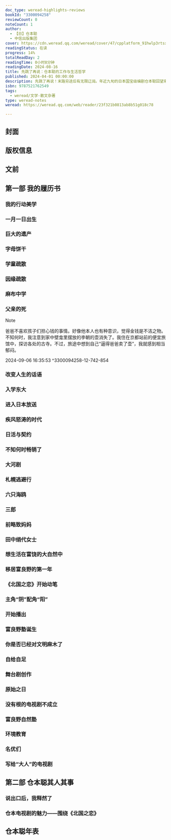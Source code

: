```yaml
---
doc_type: weread-highlights-reviews
bookId: "3300094258"
reviewCount: 0
noteCount: 1
author:
  - 【日】仓本聪
  - 中信出版集团
cover: https://cdn.weread.qq.com/weread/cover/47/cpplatform_91hwlp3rtsxay2cmwusocp/t7_cpplatform_91hwlp3rtsxay2cmwusocp1712559956.jpg
readingStatus: 在读
progress: 14%
totalReadDay: 2
readingTime: 0小时8分钟
readingDate: 2024-08-16
title: 先跳了再说：仓本聪的工作与生活哲学
published: 2024-04-01 00:00:00
description: 先跳了再说！末路穷途后有无限辽阔。年近九旬的日本国宝级编剧仓本聪回望来路，写下这本毫无保留的生命热语。 《北国之恋》《敬启，父亲大人》《温柔时刻》《风之庭院》……仓本聪的戏剧饱含对生命的礼赞、对土地的歌咏、对人与人之间情义的无比珍视。 栖居北方大地，他被富良野夜的声响、大雪掩埋下废屋的气息、脾气很好的熊在树干上留下的爪印以及拓荒者的生存智慧深深震撼，理解了“树靠根立，但根不为人所见”，认为思考必须“从零海拔起”，智慧比知识更重要。戏剧也好，人生也罢，若一无所有，便从零建造。没有什么可怕的。
isbn: 9787521762549
tags:
  - weread/文学-散文杂著
type: weread-notes
weread: https://weread.qq.com/web/reader/23f321b0813ab8b51g018c78

---
```



## 封面

## 版权信息

## 文前

## 第一部 我的履历书

### 我的行动美学

### 一月一日出生

### 巨大的遗产

### 字母饼干

### 学童疏散

### 因缘疏散

### 麻布中学

### 父亲的死

> [!NOTE] 
> 爸爸不喜欢孩子们担心钱的事情。好像他本人也有种意识，觉得金钱是不洁之物。不知何时，我注意到家中壁龛里摆放的李朝的壶消失了。我住在京都站前的便宜旅馆中，探访各处的古寺。不过，旅途中想到自己“逼得爸爸卖了壶”，我就感到相当郁闷。
> 
> 2024-09-06 16:35:53 ^3300094258-12-742-854

### 改变人生的话语

### 入学东大

### 进入日本放送

### 疾风怒涛的时代

### 日活与契约

### 不知何时畅销了

### 大河剧

### 札幌逃避行

### 六只海鸥

### 三郎

### 前略致妈妈

### 田中绢代女士

### 想生活在富饶的大自然中

### 移居富良野的第一年

### 《北国之恋》开始动笔

### 主角“阴”配角“阳”

### 开始播出

### 富良野塾诞生

### 你是否已经对文明麻木了

### 自给自足

### 舞台剧创作

### 原始之日

### 没有根的电视剧不成立

### 富良野自然塾

### 环境教育

### 名优们

### 写给“大人”的电视剧

## 第二部 仓本聪其人其事

### 说出口后，我释然了

### 仓本电视剧的魅力——围绕《北国之恋》

## 仓本聪年表

